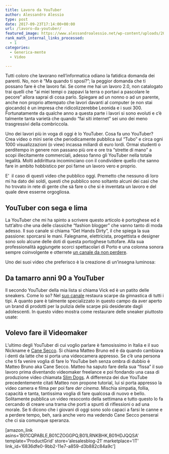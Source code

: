 ```yaml
---
title: Lavoro da YouTuber
author: Alessandro Alessio
type: post
date: 2017-09-23T17:14:00+00:00
url: /lavoro-da-youtuber/
featured_image: https://www.alessandroalessio.net/wp-content/uploads/2017/09/samuel-zeller-337825-Large-97x146.jpg
rank_math_internal_links_processed:
  - 1
categories:
  - Generica-mente
  - Video

---
```

Tutti coloro che lavorano nell&#8217;informatica odiano la fatidica domanda dei parenti. No, non è &#8220;Ma quando ti sposi?&#8221;; la peggior domanda che ti possano fare è che lavoro fai. Se come me hai un lavoro 2.0, non catalogato trai quelli che &#8220;ai miei tempi o zappavi la terra o portavi a pascolare le pecore&#8221; allora saprai di cosa parlo. Spiegare ad un nonno o ad un parente, anche non proprio attempato che lavori davanti al computer (e non stai giocando) è un impresa che ridicolizzerebbe Leonida e i suoi 300. Fortunatamente da qualche anno a questa parte i lavori si sono evoluti e c&#8217;è talmente tanta varietà che quando &#8220;fai siti internet&#8221; sei uno dei meno trasgressivi della combriccola.

Uno dei lavori più in voga di oggi è lo YouTuber. Cosa fa uno YouTuber? Crea video o mini serie che periodicamente pubblica sul &#8220;Tubo&#8221; e circa ogni 1000 visualizzazioni (o view) incassa miliardi di euro lordi. Ormai studenti o perditempo in genere non passano più ore e ore tra &#8220;strette di mano&#8221; a scopi illecitamente commerciali, adesso fanno gli YouTuber nella totale legalità. Molti addirittura incominciano con il condividere quello che sanno fare in ambito hobbistico per poi farne un lavoro vero e proprio.

E&#8217;  il caso di questi video che pubblico oggi. Premetto che nessuno di loro mi ha dato dei soldi, questi che pubblico sono soltanto alcuni dei casi che ho trovato in rete di gente che sà fare o che si è inventata un lavoro e del quale deve esserne orgogliosa.

## YouTuber con sega e lima

La YouTuber che mi ha spinto a scrivere questo articolo è portoghese ed è tutt&#8217;altro che una delle classiche &#8220;fashion blogger&#8221; che vanno tanto di moda adesso. Il suo canale si chiama &#8220;Get Hands Dirty&#8221;, il che spiega la sua passione: sporcarsi le mani. Falegname, elettricista, progettista e designer sono solo alcune delle doti di questa portoghese tuttofare. Alla sua professionalità aggiungete scorci spettacolari di Porto e una colonna sonora sempre coinvolgente e otterrete <a href="https://www.youtube.com/channel/UCETeXD_3awsQv-9rSdCYXQQ?spfreload=10" target="_blank" rel="noopener">un canale da non perdere</a>.

Uno dei suoi video che preferisco è la creazione di un&#8217;insegna luminosa:



## Da tamarro anni 90 a YouTuber

Il secondo YouTuber della mia lista si chiama Vick ed è un patito delle sneakers. Come lo so? Nel <a href="https://www.youtube.com/user/RESHOEVN8R/videos" target="_blank" rel="noopener">suo canale</a> restaura scarpe da ginnastica di tutti i tipi. A quanto pare è talmente specializzato in questo campo da aver aperto un brand di prodotti per la pulizia delle scarpe più desiderate dagli adolescenti. In questo video mostra come restaurare delle sneaker piuttosto usate:



## Volevo fare il Videomaker

L&#8217;ultimo degli YouTuber di cui voglio parlare è famosissimo in Italia e il suo Nickname è [Cane Secco][1]. Si chiama Matteo Bruno ed è da quando cambiava i denti da latte che si porta una videocamera appresso. Se c&#8217;è una persona che ti fa venire voglia di fare lo YouTube beh senza ombra di dubbio è Matteo Bruno aka Cane Secco. Matteo ha saputo fare della sua &#8220;fissa&#8221; il suo lavoro prima diventando videomaker freelance e poi fondando una casa di produzione video chiamata [Slim Dogs][2]. A differenza dei due YouTube precedentemente citati Matteo non propone tutorial, lui si porta appresso la video camera e filma per poi fare _der cinema_. Mischia simpatia, follia, capacità e tanta, tantissima voglia di fare qualcosa di nuovo e bello. Solitamente pubblica un video resoconto della settimana e tutto questo lo fa cercando di creare una trama che porti a spunti di riflessioni o ad una morale. Se ti dicono che i giovani di oggi sono solo capaci a farsi le canne e a perdere tempo, beh, sarà anche vero ma vedendo Cane Secco penserai che ci sia comunque speranza.



[amazon\_link asins=&#8217;B01CQPABLE,B01CZOGGPQ,B01LRNKBHK,B01HDJQQSA&#8217; template=&#8217;ProductGrid&#8217; store=&#8217;alesalesblog-21&#8242; marketplace=&#8217;IT&#8217; link\_id=&#8217;6836dfe0-9bb2-11e7-a859-d3b882c84a9c&#8217;]

 [1]: https://www.youtube.com/channel/UCK3SAdbpJHiVTGo2Ug_i4SA
 [2]: http://www.slimdogsproduction.com/